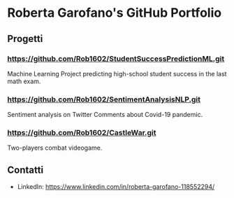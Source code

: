 # Roberta Garofano's GitHub Portfolio

## Progetti

### https://github.com/Rob1602/StudentSuccessPredictionML.git
Machine Learning Project predicting high-school student success in the last math exam. 

### https://github.com/Rob1602/SentimentAnalysisNLP.git 
Sentiment analysis on Twitter Comments about Covid-19 pandemic.

### https://github.com/Rob1602/CastleWar.git 
Two-players combat videogame.

## Contatti


- LinkedIn: https://www.linkedin.com/in/roberta-garofano-118552294/
